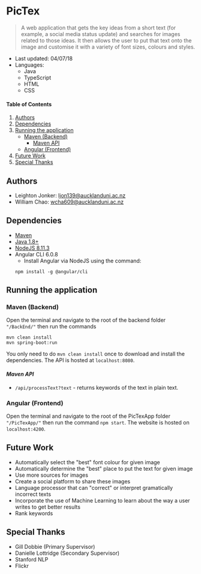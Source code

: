 # PicTex
> A web application that gets the key ideas from a short text (for example, a social media status update) and searches for images related to those ideas. It then allows the user to put that text onto the image and customise it with a variety of font sizes, colours and styles.

+ Last updated: 04/07/18
+ Languages: 
    + Java
    + TypeScript
    + HTML
    + CSS

#### Table of Contents
1. [Authors](#Authors)
2. [Dependencies](#Dependencies)
3. [Running the application](#Running-the-application)
    + [Maven (Backend)](#Maven-backend)
        + [Maven API](#Maven-api)
    + [Angular (Frontend)](#Angular-frontend)
4. [Future Work](#Future-work)
5. [Special Thanks](#Special-thanks)


## Authors
+ Leighton Jonker: <ljon139@aucklanduni.ac.nz>
+ William Chao: <wcha609@aucklanduni.ac.nz>

## Dependencies
+ [Maven](https://maven.apache.org/download.cgi)
+ [Java 1.8+](http://www.oracle.com/technetwork/java/javase/downloads/jdk8-downloads-2133151.html)
+ [NodeJS 8.11.3](https://nodejs.org/en/)
+ Angular CLI 6.0.8
    + Install Angular via NodeJS using the command:
    ```
    npm install -g @angular/cli
    ```

## Running the application

### Maven (Backend)
Open the terminal and navigate to the root of the backend folder `"/BackEnd/"` then run the commands
```
mvn clean install
mvn spring-boot:run
```
You only need to do `mvn clean install` once to download and install the dependencies. The API is hosted at `localhost:8080`.

#### *Maven API*
+ `/api/processText?text` - returns keywords of the text in plain text.

### Angular (Frontend)
Open the terminal and navigate to the root of the PicTexApp folder `"/PicTexApp/"` then run the command `npm start`. The website is hosted on `localhost:4200`.

## Future Work
+ Automatically select the "best" font colour for given image
+ Automatically determine the "best" place to put the text for given image
+ Use more sources for images
+ Create a social platform to share these images
+ Language processor that can "correct" or interpret gramatically incorrect texts
+ Incorporate the use of Machine Learning to learn about the way a user writes to get better results
+ Rank keywords

## Special Thanks
+ Gill Dobbie (Primary Supervisor)
+ Danielle Lottridge (Secondary Supervisor)
+ Stanford NLP
+ Flickr
